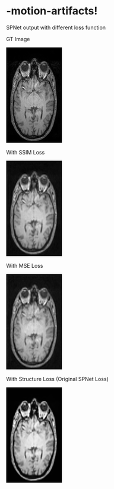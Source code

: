 # -motion-artifacts!


SPNet output with different loss function

GT Image

![GT](/GT_1500.png)

With SSIM Loss

![SSIM](/corrupted_RGB_1500_SSIMLoss.png)

With MSE Loss

![MSE](/corrupted_RGB_1500_MSELoss.png)

With Structure Loss (Original SPNet Loss)

![Structure](/corrupted_RGB_1500_Structure_loss.png)
